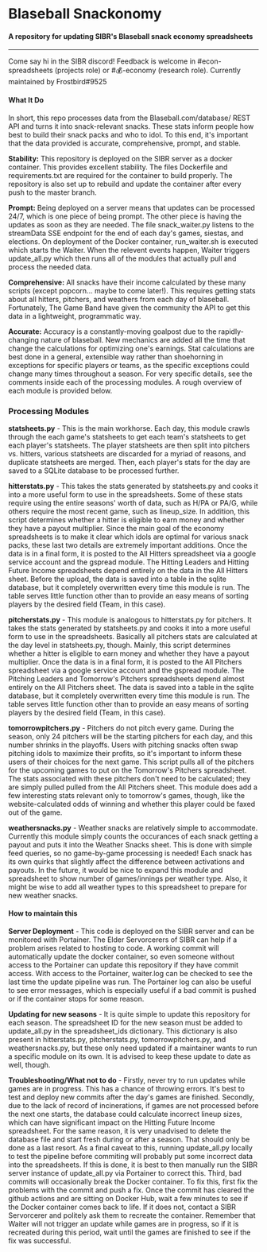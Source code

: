 # Blaseball Snackonomy
#### A repository for updating SIBR's Blaseball snack economy spreadsheets
---
Come say hi in the SIBR discord! Feedback is welcome in #econ-spreadsheets (projects role) or #:moneybag:-economy (research role). Currently maintained by Frostbird#9525

#### What It Do
In short, this repo processes data from the Blaseball.com/database/ REST API and turns it into snack-relevant snacks. These stats inform people how best to build their snack packs and who to idol. To this end, it's important that the data provided is accurate, comprehensive, prompt, and stable.

**Stability:** This repository is deployed on the SIBR server as a docker container. This provides excellent stability. The files Dockerfile and requirements.txt are required for the container to build properly. The repository is also set up to rebuild and update the container after every push to the master branch.

**Prompt:** Being deployed on a server means that updates can be processed 24/7, which is one piece of being prompt. The other piece is having the updates as soon as they are needed. The file snack\_waiter.py listens to the streamData SSE endpoint for the end of each day's games, siestas, and elections. On deployment of the Docker container, run\_waiter.sh is executed which starts the Waiter. When the relevent events happen, Waiter triggers update\_all.py which then runs all of the modules that actually pull and process the needed data.

**Comprehensive:** All snacks have their income calculated by these many scripts (except popcorn... maybe to come later!). This requires getting stats about all hitters, pitchers, and weathers from each day of blaseball. Fortunately, The Game Band have given the community the API to get this data in a lightweight, programmatic way.

**Accurate:** Accuracy is a constantly-moving goalpost due to the rapidly-changing nature of blaseball. New mechanics are added all the time that change the calculations for optimizing one's earnings. Stat calculations are best done in a general, extensible way rather than shoehorning in exceptions for specific players or teams, as the specific exceptions could change many times throughout a season. For very specific details, see the comments inside each of the processing modules. A rough overview of each module is provided below.

### Processing Modules
**statsheets.py** - This is the main workhorse. Each day, this module crawls through the each game's statsheets to get each team's statsheets to get each player's statsheets. The player statsheets are then split into pitchers vs. hitters, various statsheets are discarded for a myriad of reasons, and duplicate statsheets are merged. Then, each player's stats for the day are saved to a SQLite database to be processed further.

**hitterstats.py** - This takes the stats generated by statsheets.py and cooks it into a more useful form to use in the spreadsheets. Some of these stats require using the entire seasons' worth of data, such as H/PA or PA/G, while others require the most recent game, such as lineup_size. In addition, this script determines whether a hitter is eligible to earn money and whether they have a payout multiplier. Since the main goal of the economy spreadsheets is to make it clear which idols are optimal for various snack packs, these last two details are extremely important additions. Once the data is in a final form, it is posted to the All Hitters spreadsheet via a google service account and the gspread module. The Hitting Leaders and Hitting Future Income spreadsheets depend entirely on the data in the All Hitters sheet. Before the upload, the data is saved into a table in the sqlite database, but it completely overwritten every time this module is run. The table serves little function other than to provide an easy means of sorting players by the desired field (Team, in this case).

**pitcherstats.py** - This module is analogous to hitterstats.py for pitchers. It takes the stats generated by statsheets.py and cooks it into a more useful form to use in the spreadsheets. Basically all pitchers stats are calculated at the day level in statsheets.py, though. Mainly, this script determines whether a hitter is eligible to earn money and whether they have a payout multiplier. Once the data is in a final form, it is posted to the All Pitchers spreadsheet via a google service account and the gspread module. The Pitching Leaders and Tomorrow's Pitchers spreadsheets depend almost entirely on the All Pitchers sheet. The data is saved into a table in the sqlite database, but it completely overwritten every time this module is run. The table serves little function other than to provide an easy means of sorting players by the desired field (Team, in this case).

**tomorrowpitchers.py** - Pitchers do not pitch every game. During the season, only 24 pitchers will be the starting pitchers for each day, and this number shrinks in the playoffs. Users with pitching snacks often swap pitching idols to maximize their profits, so it's important to inform these users of their choices for the next game. This script pulls all of the pitchers for the upcoming games to put on the Tomorrow's Pitchers spreadsheet. The stats associated with these pitchers don't need to be calculated; they are simply pulled pulled from the All Pitchers sheet. This module does add a few interesting stats relevant only to tomorrow's games, though, like the website-calculated odds of winning and whether this player could be faxed out of the game.

**weathersnacks.py** - Weather snacks are relatively simple to accommodate. Currently this module simply counts the occurances of each snack getting a payout and puts it into the Weather Snacks sheet. This is done with simple feed queries, so no game-by-game processing is needed! Each snack has its own quirks that slightly affect the difference between activations and payouts. In the future, it would be nice to expand this module and spreadsheet to show number of games/innings per weather type. Also, it might be wise to add all weather types to this spreadsheet to prepare for new weather snacks.

#### How to maintain this
**Server Deployment** - This code is deployed on the SIBR server and can be monitored with Portainer. The Elder Servorcerers of SIBR can help if a problem arises related to hosting to code. A working commit will automatically update the docker container, so even someone without access to the Portainer can update this repository if they have commit access. With access to the Portainer, waiter.log can be checked to see the last time the update pipeline was run. The Portainer log can also be useful to see error messages, which is especially useful if a bad commit is pushed or if the container stops for some reason.

**Updating for new seasons** - It is quite simple to update this repository for each season. The spreadsheet ID for the new season must be added to update_all.py in the spreadsheet_ids dictionary. This dictionary is also present in hitterstats.py, pitcherstats.py, tomorrowpitchers.py, and weathersnacks.py, but these only need updated if a maintainer wants to run a specific module on its own. It is advised to keep these update to date as well, though.

**Troubleshooting/What not to do** - Firstly, never try to run updates while games are in progress. This has a chance of throwing errors. It's best to test and deploy new commits after the day's games are finished. Secondly, due to the lack of record of incinerations, if games are not processed before the next one starts, the database could calculate incorrect lineup sizes, which can have significant impact on the Hitting Future Income spreadsheet. For the same reason, it is very unadvised to delete the database file and start fresh during or after a season. That should only be done as a last resort. As a final caveat to this, running update_all.py locally to test the pipeline before commiting will probably put some incorrect data into the spreadsheets. If this is done, it is best to then manually run the SIBR server instance of update_all.py via Portainer to correct this. Third, bad commits will occasionally break the Docker container. To fix this, first fix the problems with the commit and push a fix. Once the commit has cleared the github actions and are sitting on Docker Hub, wait a few minutes to see if the Docker container comes back to life. If it does not, contact a SIBR Servorcerer and politely ask them to recreate the container. Remember that Waiter will not trigger an update while games are in progress, so if it is recreated during this period, wait until the games are finished to see if the fix was successful.